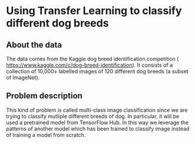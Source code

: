 # Using Transfer Learning to classify different  dog breeds

## About the data

The data comes from the Kaggle dog breed identification competition ( https://www.kaggle.com/c/dog-breed-identification). It consists of a collection of 10,000+ labelled images of 120 different dog breeds (a subset of ImageNet).

## Problem description

This kind of problem is called multi-class image classification since we are trying to classify mutliple different breeds of dog. In particular, it will be used a pretrained model from TensorFlow Hub. In this way we leverage the patterns of another model which has been trained to classify image instead of training a model from scratch.

